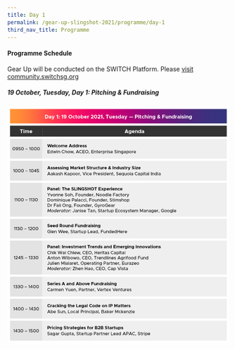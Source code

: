 ```yaml
---
title: Day 1
permalink: /gear-up-slingshot-2021/programme/day-1
third_nav_title: Programme
---
```

#### Programme Schedule
Gear Up will be conducted on the SWITCH Platform. Please [visit community.switchsg.org](https://community.switchsg.org/)

##### 19 October, Tuesday, Day 1: Pitching & Fundraising

![Alt text for image on Isomer site](/images/SLINGSHOT_131021_GUP_Prog_Day_1_Oct21_v2_20211013.png)